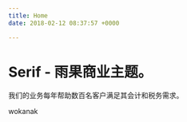 ```yaml
---
title: Home
date: 2018-02-12 08:37:57 +0000

---
```

# Serif  - 雨果商业主题。

我们的业务每年帮助数百名客户满足其会计和税务需求。

wokanak